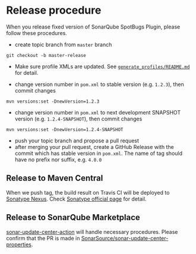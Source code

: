# Release procedure

When you release fixed version of SonarQube SpotBugs Plugin, please follow these procedures.

* create topic branch from `master` branch

```
git checkout -b master-release
```

* Make sure profile XMLs are updated. See [`generate_profiles/README.md`](generate_profiles/README.md) for detail.

* change version number in `pom.xml` to stable version (e.g. `1.2.3`), then commit changes

```
mvn versions:set -DnewVersion=1.2.3
```

* change version number in `pom.xml` to next development SNAPSHOT version (e.g. `1.2.4-SNAPSHOT`), then commit changes

```
mvn versions:set -DnewVersion=1.2.4-SNAPSHOT
```

* push your topic branch and propose a pull request
* after merging your pull request, create a GitHub Release with the commit which has stable version in `pom.xml`. The name of tag should have no prefix nor suffix, e.g. `4.0.0`

## Release to Maven Central

When we push tag, the build result on Travis CI will be deployed to [Sonatype Nexus](https://oss.sonatype.org/).
Check [Sonatype official page](http://central.sonatype.org/pages/apache-maven.html) for detail.

## Release to SonarQube Marketplace

[sonar-update-center-action](https://github.com/KengoTODA/sonar-update-center-action/) will handle necessary procedures. Please confirm that the PR is made in [SonarSource/sonar-update-center-properties](https://github.com/SonarSource/sonar-update-center-properties/).
